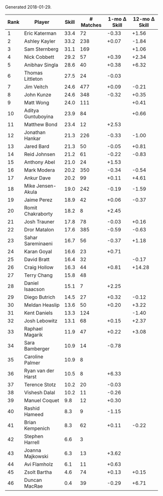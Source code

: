 Generated 2018-01-29.

| Rank | Player             | Skill | # Matches | 1-mo Δ Skill | 12-mo Δ Skill |
|------|--------------------|-------|-----------|--------------|---------------|
|    1 | Eric Katerman      |  33.4 |        72 |        -0.33 |         +1.56 |
|    2 | Ashley Kayler      |  33.2 |       238 |        +0.07 |         -1.84 |
|    3 | Sam Sternberg      |  31.1 |       169 |              |         +1.06 |
|    4 | Nick Cobbett       |  29.2 |        57 |        +0.39 |         +2.34 |
|    5 | Anibhav Singla     |  28.6 |        40 |        +0.38 |         +6.32 |
|    6 | Thomas Littleton   |  27.5 |        24 |        -0.03 |               |
|    7 | Jim Veitch         |  24.6 |       477 |        +0.09 |         -0.21 |
|    8 | John Kunze         |  24.6 |       348 |        -0.32 |         +0.35 |
|    9 | Matt Wong          |  24.0 |       111 |              |         +0.41 |
|   10 | Aditya Guntuboyina |  23.9 |        84 |              |         +0.66 |
|   11 | Matthew Bond       |  23.4 |        12 |        +2.53 |               |
|   12 | Jonathan Hankar    |  21.3 |       226 |        -0.33 |         -1.00 |
|   13 | Jared Bard         |  21.3 |        50 |        -0.05 |         +0.81 |
|   14 | Reid Johnsen       |  21.2 |        61 |        -0.22 |         -0.83 |
|   15 | Anthony Abel       |  21.0 |        24 |        +1.53 |               |
|   16 | Mark Modera        |  20.2 |       350 |        -0.34 |         -0.54 |
|   17 | Ankur Dave         |  20.2 |        99 |        +0.11 |         +4.61 |
|   18 | Mike Jensen-Akula  |  19.0 |       242 |        -0.19 |         -1.59 |
|   19 | Jaime Perez        |  18.9 |        42 |        +0.06 |         -0.37 |
|   20 | Romit Chakraborty  |  18.2 |         8 |        +2.45 |               |
|   21 | Josh Trauner       |  17.8 |        78 |        -0.03 |         +0.16 |
|   22 | Dror Matalon       |  17.6 |       385 |        -0.59 |         -0.63 |
|   23 | Sahar Sareminaeni  |  16.7 |        56 |        -0.37 |         +1.18 |
|   24 | Karan Goyal        |  16.6 |        23 |        +0.71 |               |
|   25 | David Bratt        |  16.4 |        32 |              |         -0.17 |
|   26 | Craig Hollow       |  16.3 |        44 |        +0.81 |        +14.28 |
|   27 | Terry Chang        |  15.8 |        48 |              |               |
|   28 | Daniel Isaacson    |  15.1 |         7 |        +2.25 |               |
|   29 | Diego Butrich      |  14.5 |        27 |        +0.32 |         -0.12 |
|   30 | Meldan Heaslip     |  13.6 |        50 |        +0.20 |         +3.22 |
|   31 | Kent Daniels       |  13.3 |       124 |              |         -1.40 |
|   32 | Josh Lebowitz      |  13.1 |        68 |        +0.15 |         +2.37 |
|   33 | Raphael Magarik    |  11.9 |        47 |        +0.22 |         +3.08 |
|   34 | Sara Bamberger     |  10.9 |        14 |        -0.78 |               |
|   35 | Caroline Palmer    |  10.9 |         8 |              |               |
|   36 | Ryan van der Harst |  10.5 |         8 |        +6.33 |               |
|   37 | Terence Stotz      |  10.2 |        20 |        -0.03 |               |
|   38 | Vishesh Dalal      |  10.2 |        11 |        -0.26 |               |
|   39 | Manuel Coquet      |   9.8 |        12 |        +0.30 |               |
|   40 | Rashid Hameed      |   8.3 |         9 |        -1.15 |               |
|   41 | Brian Kempenich    |   8.3 |        62 |        +0.11 |         -0.22 |
|   42 | Stephen Harrell    |   6.6 |         3 |              |               |
|   43 | Joanna Majkowski   |   6.3 |        13 |        +3.62 |               |
|   44 | Avi Flamholz       |   6.1 |        11 |        +0.63 |               |
|   45 | Zsolt Bartha       |   4.6 |        74 |        +0.13 |         +0.15 |
|   46 | Duncan MacRae      |   0.4 |        39 |        -0.29 |         +6.71 |